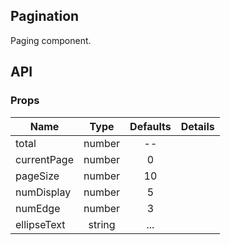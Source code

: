 ## Pagination 

Paging component.

## API

### Props

|  **Name**  | **Type**        | **Defaults**  | **Details**  |
| ------------- |:-------------:|:-----:|:-------------:|
| total         | number|    --   |             |
| currentPage  | number          |   0 |           |
| pageSize | number            | 10   |        |
| numDisplay | number| 5 ||
| numEdge | number| 3 ||
| ellipseText | string| ... ||